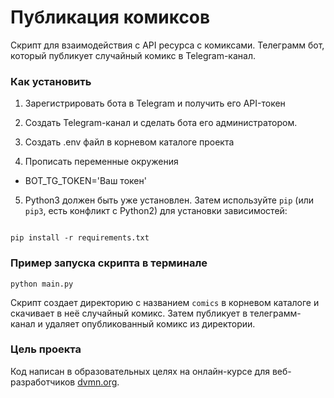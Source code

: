 # Публикация комиксов
Скрипт для взаимодействия с API ресурса с комиксами. Телеграмм бот, который публикует случайный комикс в Telegram-канал.

### Как установить

1. Зарегистрировать бота в Telegram и получить его API-токен

2. Создать Telegram-канал и сделать бота его администратором.

3. Создать .env файл в корневом каталоге проекта    

4. Прописать переменные окружения
   
* BOT_TG_TOKEN='Ваш токен'

5. Python3 должен быть уже установлен. Затем используйте `pip` (или `pip3`, есть конфликт с Python2) для установки зависимостей:

```

pip install -r requirements.txt

```

### Пример запуска скрипта в терминале

  ```
  python main.py 
  ```
  Скрипт создает директорию с названием `comics` в корневом каталоге и скачивает в неё случайный комикс. Затем публикует в телеграмм-канал и удаляет опубликованный комикс из директории.

### Цель проекта
Код написан в образовательных целях на онлайн-курсе для веб-разработчиков [dvmn.org](https://dvmn.org).
